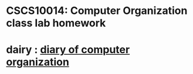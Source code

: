 # CSCS10014: Computer Organization class lab homework
# dairy : [diary of computer organization](https://hackmd.io/cuwvQXPuQt6DtWr_r6M5yw)

